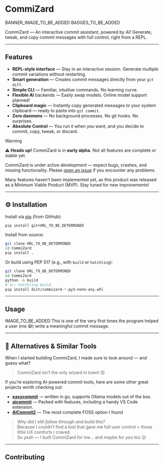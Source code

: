 # CommiZard

BANNER_IMAGE_TO_BE_ADDED
BADGES_TO_BE_ADDED

CommiZard — An interactive commit assistant, powered by AI!
Generate, tweak, and copy commit messages with full control, right from a REPL.

---

## Features

- **REPL-style interface** — Stay in an interactive session. Generate multiple
  commit variations without restarting.
- **Smart generation** — Creates commit messages directly from your `git diff`.
- **Simple CLI** — Familiar, intuitive commands. No learning curve.
- **Flexible AI** backends — Easily swap models. Online model support planned!
- **Clipboard magic** — Instantly copy generated messages to your system
  clipboard — ready to paste into `git commit`.
- **Zero daemons** — No background processes. No git hooks. No surprises.
- **Absolute Control** — You run it when *you* want, and you decide to commit,
  copy, tweak, or discard.

> [!WARNING]
>
> ⚠️ **Heads up!** CommiZard is in **early alpha**. Not all features are
> complete or stable yet.
>
> CommiZard is under active development — expect bugs, crashes, and missing
> functionality. Please [open an issue](...) if you encounter any problems.
>
> Many features haven't been implemented yet, as this product was released as a
> Minimum Viable Product (MVP). Stay tuned for new improvements!

---

## ⚙️ Installation

Install via [pip](https://pip.pypa.io/en/stable/) (from GitHub):

```bash
pip install git+URL_TO_BE_DETERMINED
```

Install from source:

```bash
git clone URL_TO_BE_DETERMINED
cd CommiZard
pip install .
```

Or build using PEP 517 (e.g., with `build` or `hatchling`):

```bash
git clone URL_TO_BE_DETERMINED
cd CommiZard
python -m build
# or: hatchling build
pip install dist/commizard-*-py3-none-any.whl
```

---

## Usage

IMAGE_TO_BE_ADDED
This is one of the very first times the program helped a user (me 😄) write a
meaningful commit message.

---

## 🧭 Alternatives & Similar Tools

When I started building CommiZard, I made sure to look around — and guess what?

> CommiZard isn’t the only wizard in town! 😊

If you’re exploring AI-powered commit tools, here are some other great projects
worth checking out:

- **[easycommit](https://github.com/blackironj/easycommit)** — written in go,
  supports Ollama models out of the box.
- **[aicommit](https://github.com/suenot/aicommit)** — Packed with features,
  including a handy VS Code extension.
- **[AICommit2](https://github.com/tak-bro/aicommit2)** — The most complete FOSS
  option I found

> *Why did I still follow through and build this?*  
> Because I couldn’t find a tool that gave me full user control + those little
> UX comforts I craved.  
> So yeah — I built CommiZard for me… and maybe for you too 😉

---

## Contributing
